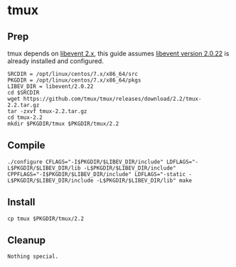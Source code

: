 # tmux

## Prep
tmux depends on [libevent 2.x](http://libevent.org/), this guide assumes [libevent version 2.0.22](../libevent/) is already installed and configured.
```
SRCDIR = /opt/linux/centos/7.x/x86_64/src
PKGDIR = /opt/linux/centos/7.x/x86_64/pkgs
LIBEV_DIR = libevent/2.0.22
cd $SRCDIR
wget https://github.com/tmux/tmux/releases/download/2.2/tmux-2.2.tar.gz
tar -zxvf tmux-2.2.tar.gz
cd tmux-2.2
mkdir $PKGDIR/tmux $PKGDIR/tmux/2.2
```

## Compile
```
./configure CFLAGS="-I$PKGDIR/$LIBEV_DIR/include" LDFLAGS="-L$PKGDIR/$LIBEV_DIR/lib -L$PKGDIR/$LIBEV_DIR/include"
CPPFLAGS="-I$PKGDIR/$LIBEV_DIR/include" LDFLAGS="-static -L$PKGDIR/$LIBEV_DIR/include -L$PKGDIR/$LIBEV_DIR/lib" make
```

## Install
```
cp tmux $PKGDIR/tmux/2.2
```

## Cleanup
```
Nothing special.
```
